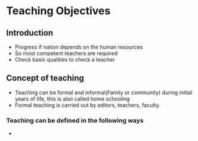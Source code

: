 # Teaching Objectives 

## Introduction

 - Progress if nation depends on the human resources
 - So most competent teachers are required
 - Check basic qualities to check a teacher

## Concept of teaching

 - Teaching can be formal and informal(Family or community) during initial years of life, this is also called home schooling
 - Formal teaching is carried out by editors, teachers, faculty.

### Teaching can be defined in the following ways

 - 
